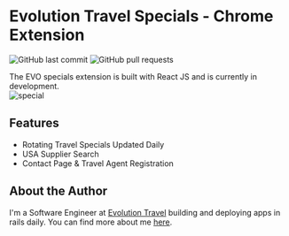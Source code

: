 
# Evolution Travel Specials - Chrome Extension 
![GitHub last commit](https://img.shields.io/github/last-commit/johncorderox/evo-specials)  ![GitHub pull requests](https://img.shields.io/github/issues-pr-raw/johncorderox/evo-specials)

The EVO specials extension is built with React JS and is currently in development. <br />
![special](https://media.giphy.com/media/fsDZgC3fKmxZ6Sadbs/giphy.gif)

## Features
* Rotating Travel Specials Updated Daily
* USA Supplier Search 
* Contact Page & Travel Agent Registration 

## About the Author
I'm a Software Engineer at [Evolution Travel](http://www.myevolutiontravel.com/)  building and deploying apps in rails daily. You can find more about me [here](http://johncorderox.com).
